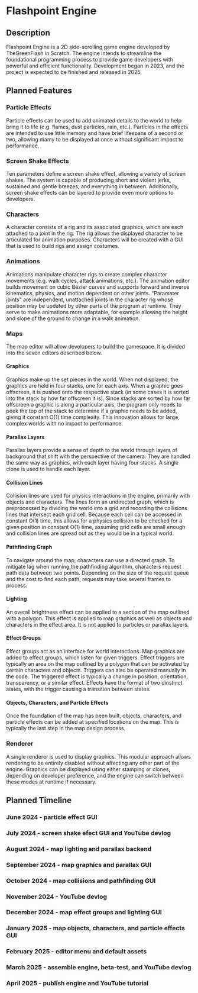 # Flashpoint Engine
## Description
Flashpoint Engine is a 2D side-scrolling game engine developed by TheGreenFlash in Scratch. The engine intends to streamline the foundational programming process to provide game developers with powerful and efficient functionality. Development began in 2023, and the project is expected to be finished and released in 2025.

## Planned Features
### Particle Effects
Particle effects can be used to add animated details to the world to help bring it to life (e.g. flames, dust particles, rain, etc.). Particles in the effects are intended to use little memory and have brief lifespans of a second or two, allowing mamy to be displayed at once without significant impact to performance.
### Screen Shake Effects
Ten parameters define a screen shake effect, allowing a variety of screen shakes. The system is capable of producing short and violent jerks, sustained and gentle breezes, and everything in between. Additionally, screen shake effects can be layered to provide even more options to developers.
### Characters
A character consists of a rig and its associated graphics, which are each attached to a joint in the rig. The rig allows the displayed character to be articulated for animation purposes. Characters will be created with a GUI that is used to build rigs and assign costumes.
### Animations
Animations manipulate character rigs to create complex character movements (e.g. walk cycles, attack animations, etc.). The animation editor builds movement on cubic Bézier curves and supports forward and inverse kinematics, physics, and motion dependent on other joints. "Paramater joints" are independent, unattached joints in the character rig whose position may be updated by other parts of the program at runtime. They serve to make animations more adaptable, for example allowing the height and slope of the ground to change in a walk animation.
### Maps
The map editor will allow developers to build the gamespace. It is divided into the seven editors described below.
#### Graphics
Graphics make up the set pieces in the world. When not displayed, the graphics are held in four stacks, one for each axis. When a graphic goes offscreen, it is pushed onto the respective stack (in some cases it is sorted into the stack by how far offscreen it is). Since stacks are sorted by how far offscreen a graphic is along a particular axis, the program only needs to peek the top of the stack to determine if a graphic needs to be added, giving it constant O(1) time complexity. This innovation allows for large, complex worlds with no impact to performance.
#### Parallax Layers
Parallax layers provide a sense of depth to the world through layers of background that shift with the perspective of the camera. They are handled the same way as graphics, with each layer having four stacks. A single clone is used to handle each layer.
#### Collision Lines
Collision lines are used for physics interactions in the engine, primarily with objects and characters. The lines form an undirected graph, which is preprocessed by dividing the world into a grid and recording the collisions lines that intersect each grid cell. Because each cell can be accessed in constant O(1) time, this allows for a physics collision to be checked for a given position in constant O(1) time, assuming grid cells are small enough and collision lines are spread out as they would be in a typical world.
#### Pathfinding Graph
To navigate around the map, characters can use a directed graph. To mitigate lag when running the pathfinding algorithm, characters request path data between two points. Depending on the size of the request queue and the cost to find each path, requests may take several frames to process.
#### Lighting
An overall brightness effect can be applied to a section of the map outlined with a polygon. This effect is applied to map graphics as well as objects and characters in the effect area. It is not applied to particles or parallax layers.
#### Effect Groups
Effect groups act as an interface for world interactions. Map graphics are added to effect groups, which listen for given triggers. Effect triggers are typically an area on the map outlined by a polygon that can be activated by certain characters and objects. Triggers can also be operated manually in the code. The triggered effect is typically a change in position, orientation, transparency, or a similar effect. Effects have the format of two dinstinct states, with the trigger causing a transition between states.
#### Objects, Characters, and Particle Effects
Once the foundation of the map has been built, objects, characters, and particle effects can be added at specified locations on the map. This is typically the last step in the map design process.
### Renderer
A single renderer is used to display graphics. This modular approach allows rendering to be entirely disabled without affecting any other part of the engine. Graphics can be displayed using either stamping or clones, depending on developer preference, and the engine can switch between these modes at runtime if necessary.

## Planned Timeline
### June 2024 - particle effect GUI
### July 2024 - screen shake efect GUI and YouTube devlog
### August 2024 - map lighting and parallax backend
### September 2024 - map graphics and parallax GUI
### October 2024 - map collisions and pathfinding GUI
### November 2024 - YouTube devlog
### December 2024 - map effect groups and lighting GUI
### January 2025 - map objects, characters, and particle effects GUI
### February 2025 - editor menu and default assets
### March 2025 - assemble engine, beta-test, and YouTube devlog
### April 2025 - publish engine and YouTube tutorial
